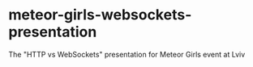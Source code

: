 # meteor-girls-websockets-presentation
The "HTTP vs WebSockets" presentation for Meteor Girls event at Lviv
